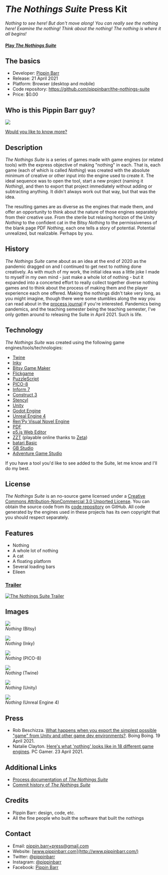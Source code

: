 # *The Nothings Suite* Press Kit

*Nothing to see here! But don't move along! You can really see the nothing here! Examine the nothing! Think about the nothing! The nothing is where it all begins!*

#### [Play *The Nothings Suite*](https://pippinbarr.github.io/the-nothings-suite/)

## The basics

* Developer: [Pippin Barr](http://www.pippinbarr.com/)
* Release: 21 April 2021
* Platform: Browser (desktop and mobile)
* Code repository: https://github.com/pippinbarr/the-nothings-suite
* Price: $0.00

## Who is this Pippin Barr guy?

![](https://www.pippinbarr.com/assets/images/about/pippin-on-google-street-view.png)

[Would you like to know more?](https://www.pippinbarr.com/about.html)

## Description

*The Nothings Suite* is a series of games made with game engines (or related tools) with the express objective of making "nothing" in each. That is, each game (each of which is called *Nothing*) was created with the absolute minimum of creative or other input into the engine used to create it. The ideal sequence was to open the tool, start a new project (naming it *Nothing*), and then to export that project immediately without adding or subtracting anything. It didn't always work out that way, but that was the idea.

The resulting games are as diverse as the engines that made them, and offer an opportunity to think about the nature of those engines separately from their creative use. From the sterile but relaxing horizon of the Unity *Nothing* to the confident cat in the Bitsy *Nothing* to the permissiveness of the blank page PDF *Nothing*, each one tells a story of potential. Potential unrealized, but realizable. Perhaps by you.

## History

*The Nothings Suite* came about as an idea at the end of 2020 as the pandemic dragged on and I continued to get next to nothing done creatively. As with much of my work, the initial idea was a little joke I made to myself in my own mind - just make a whole lot of nothing - but it expanded into a concerted effort to really collect together diverse nothing games and to think about the process of making them and the player experience each one offered. Making the nothings didn't take very long, as you might imagine, though there were some stumbles along the way you can read about in the [process journal](https://pippinbarr.github.io/the-nothings-suite/process/process-journal.html) if you're interested. Pandemics being pandemics, and the teaching semester being the teaching semester, I've only gotten around to releasing the Suite in April 2021. Such is life.

## Technology

*The Nothings Suite* was created using the following game engines/tools/technologies:

* [Twine](http://twinery.org/)
* [Inky](https://github.com/inkle/inky/releases/tag/0.12.0)
* [Bitsy Game Maker](https://ledoux.itch.io/bitsy)
* [Flickgame](https://www.flickgame.org/)
* [PuzzleScript](https://www.puzzlescript.net/)
* [PICO-8](https://www.lexaloffle.com/pico-8.php)
* [Inform 7](http://inform7.com/)
* [Construct 3](https://www.construct.net/en)
* [Stencyl](http://www.stencyl.com/)
* [Unity](https://unity.com/)
* [Godot Engine](https://godotengine.org/)
* [Unreal Engine 4](https://www.unrealengine.com/)
* [Ren'Py Visual Novel Engine](https://www.renpy.org/)
* [PDF](https://en.wikipedia.org/wiki/PDF)
* [p5.js Web Editor](https://editor.p5js.org/)
* [ZZT](http://zzt.org/) (playable online thanks to [Zeta](https://zeta.asie.pl/))
* [batari Basic](http://bataribasic.com/)
* [GB Studio](https://www.gbstudio.dev/)
* [Adventure Game Studio](https://www.adventuregamestudio.co.uk/site/ags/)

If you have a tool you'd like to see added to the Suite, let me know and I'll do my best.

## License

*The Nothings Suite* is an no-source game licensed under a [Creative Commons Attribution-NonCommercial 3.0 Unported License](http://creativecommons.org/licenses/by-nc/3.0/). You can obtain the source code from its [code repository](https://github.com/pippinbarr/the-nothings-suite) on GitHub. All code generated by the engines used in these projects has its own copyright that you should respect separately.

## Features

* Nothing
* A whole lot of nothing
* A cat
* A floating platform
* Several loading bars
* Eileen

### [Trailer](https://www.youtube.com/watch?v=nothing)

[![The Nothings Suite Trailer](https://img.youtube.com/vi/nothing/0.jpg)](https://www.youtube.com/watch?v=nothing)

## Images

![](images/nothing-bitsy.png)  
*Nothing* (Bitsy)

![](images/nothing-inky.png)  
*Nothing* (Inky)

![](images/nothing-pico-8.png)  
*Nothing* (PICO-8)

![](images/nothing-twine.png)   
*Nothing* (Twine)

![](images/nothing-unity.png)   
*Nothing* (Unity)

![](images/nothing-unreal.png)   
*Nothing* (Unreal Engine 4)

## Press

* Rob Beschizza. [What happens when you export the simplest possible "game" from Unity and other game dev environments?](https://boingboing.net/2021/04/19/what-happens-when-you-export-the-simplest-possible-game-from-unity-and-other-game-dev-environments.html). Boing Boing. 19 April 2021.
* Natalie Clayton. [Here's what 'nothing' looks like in 18 different game engines](https://www.pcgamer.com/heres-what-nothing-looks-like-in-18-different-game-engines/). PC Gamer. 23 April 2021.

## Additional Links

* [Process documentation of *The Nothings Suite*](https://pippinbarr.github.io/the-nothings-suite/process/)
* [Commit history of *The Nothings Suite*](https://github.com/pippinbarr/the-nothings-suite/commits/main)

## Credits

* Pippin Barr: design, code, etc.
* All the fine people who built the software that built the nothings

## Contact

* Email: [pippin.barr+press@gmail.com](mailto:pippin.barr+press@gmail.com)
* Website: [www.pippinbarr.com](http://www.pippinbarr.com/)
* Twitter: [@pippinbarr](https://www.twitter.com/pippinbarr)
* Instagram: [@pippinbarr](https://www.instagram.com/pippinbarr)
* Facebook: [Pippin Barr](http://www.facebook.com/pippin.barr)
